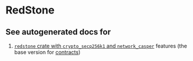 # RedStone

## See autogenerated docs for

1. [`redstone` crate with `crypto_secp256k1` and `network_casper`](https://redstone-docs-git-casper-redstone-finance.vercel.app/rust/casper/redstone/crypto_secp256k1,network_casper/redstone/index.html)
   features (the base version for [contracts](../contracts/README.md))

